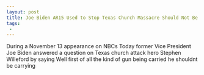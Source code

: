 ```yaml
---
layout: post
title: Joe Biden AR15 Used to Stop Texas Church Massacre Should Not Be Allowed
tags:
 -
---
```

During a November 13 appearance on NBCs Today former Vice President Joe Biden answered a question on Texas church attack hero Stephen Willeford by saying Well first of all the kind of gun being carried he shouldnt be carrying
